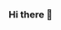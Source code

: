 ### Hi there 👋

<!--
**theoithink/theoithink** is a ✨ _special_ ✨ repository because its `README.md` (this file) appears on your GitHub profile.

im theodore im a student and want to learn more about coding and be able to apply it in my daily life to make it even a bit easier 0w0
